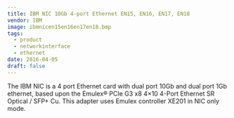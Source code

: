 ```yaml
---
title: IBM NIC 10Gb 4-port Ethernet EN15, EN16, EN17, EN18
vendor: IBM
image: ibmnicen15en16en17en18.bmp
tags:
  - product
  - networkinterface
  - ethernet
date: 2016-04-05
draft: false
---
```


The IBM NIC is a 4 port Ethernet card with dual port 10Gb and dual port 1Gb ethernet,
based upon the Emulex® PCIe G3 x8 4×10 4-Port Ethernet SR Optical / SFP+ Cu.
This adapter uses Emulex controller XE201 in NIC only mode.
